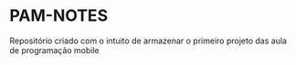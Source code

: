 <h1>PAM-NOTES</h1>
<p>Repositório criado com o intuito de armazenar o primeiro projeto das aula de programação mobile </p>
